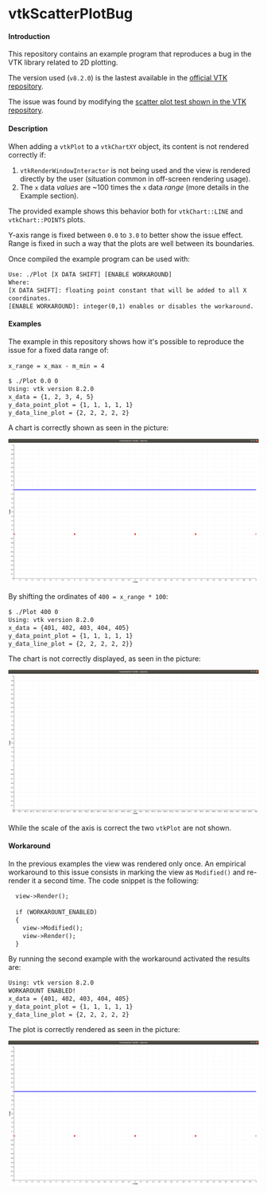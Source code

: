 # vtkScatterPlotBug

#### Introduction

This repository contains an example program that reproduces a bug in the VTK library related to 2D plotting.

The version used (`v8.2.0`) is the lastest available in the [official VTK repository](`https://gitlab.kitware.com/vtk/vtk`).

The issue was found by modifying the [scatter plot test shown in the VTK repository](https://gitlab.kitware.com/vtk/vtk/blob/master/Charts/Core/Testing/Cxx/TestScatterPlot.cxx).

#### Description

When adding a `vtkPlot` to a `vtkChartXY` object, its content is not rendered correctly if:

1. `vtkRenderWindowInteractor` is not being used and the view is rendered directly by the user (situation common in off-screen rendering usage).
2. The `x` data _values_ are ~100 times the `x` data _range_ (more details in the Example section).

The provided example shows this behavior both for `vtkChart::LINE` and `vtkChart::POINTS` plots.

Y-axis range is fixed between `0.0` to `3.0` to better show the issue effect. Range is fixed in such a way that the plots are well between its boundaries.

Once compiled the example program can be used with:

```
Use: ./Plot [X DATA SHIFT] [ENABLE WORKAROUND]
Where:
[X DATA SHIFT]: floating point constant that will be added to all X coordinates.
[ENABLE WORKAROUND]: integer(0,1) enables or disables the workaround.
```

#### Examples

The example in this repository shows how it's possible to reproduce the issue for a fixed data range of:

`x_range = x_max - m_min = 4`

```
$ ./Plot 0.0 0
Using: vtk version 8.2.0
x_data = {1, 2, 3, 4, 5} 
y_data_point_plot = {1, 1, 1, 1, 1} 
y_data_line_plot = {2, 2, 2, 2, 2}
```

A chart is correctly shown as seen in the picture:

![Correct chart](https://github.com/marcoreato/vtkScatterPlotBug/blob/master/correct_plot.jpeg)

By shifting the ordinates of `400 = x_range * 100`:

```
$ ./Plot 400 0
Using: vtk version 8.2.0
x_data = {401, 402, 403, 404, 405} 
y_data_point_plot = {1, 1, 1, 1, 1} 
y_data_line_plot = {2, 2, 2, 2, 2}}
```

The chart is not correctly displayed, as seen in the picture: 

![Wrong chart](https://github.com/marcoreato/vtkScatterPlotBug/blob/master/empty_plot.jpeg)

While the scale of the axis is correct the two `vtkPlot` are not shown.

#### Workaround

In the previous examples the view was rendered only once. An empirical workaround to this issue consists in marking the view as `Modified()` and re-render it a second time. The code snippet is the following:

```
  view->Render();

  if (WORKAROUNT_ENABLED)
  {
    view->Modified();
    view->Render();
  }
```

By running the second example with the workaround activated the results are:

```
Using: vtk version 8.2.0
WORKAROUNT ENABLED!
x_data = {401, 402, 403, 404, 405} 
y_data_point_plot = {1, 1, 1, 1, 1} 
y_data_line_plot = {2, 2, 2, 2, 2} 
```

The plot is correctly rendered as seen in the picture:

![Workaround chart](https://github.com/marcoreato/vtkScatterPlotBug/blob/master/correct_plot.jpeg)